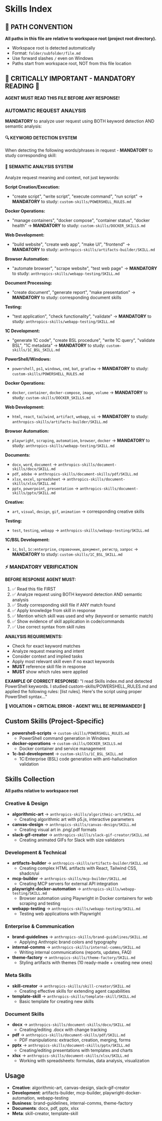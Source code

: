 # Skills Index

## 📂 PATH CONVENTION
**All paths in this file are relative to workspace root (project root directory).**
- Workspace root is detected automatically
- Format: `folder/subfolder/file.md`
- Use forward slashes `/` even on Windows
- Paths start from workspace root, NOT from this file location

## 🚨 CRITICALLY IMPORTANT - MANDATORY READING 🚨
**AGENT MUST READ THIS FILE BEFORE ANY RESPONSE!**

### AUTOMATIC REQUEST ANALYSIS
**MANDATORY** to analyze user request using BOTH keyword detection AND semantic analysis:

#### 🔍 KEYWORD DETECTION SYSTEM
When detecting the following words/phrases in request - **MANDATORY** to study corresponding skill:

#### 🧠 SEMANTIC ANALYSIS SYSTEM
Analyze request meaning and context, not just keywords:

**Script Creation/Execution:**
- "create script", "write script", "execute command", "run script"
→ **MANDATORY** to study: `custom-skills/POWERSHELL_RULES.md`

**Docker Operations:**
- "manage containers", "docker compose", "container status", "docker health"
→ **MANDATORY** to study: `custom-skills/DOCKER_SKILLS.md`

**Web Development:**
- "build website", "create web app", "make UI", "frontend"
→ **MANDATORY** to study: `anthropics-skills/artifacts-builder/SKILL.md`

**Browser Automation:**
- "automate browser", "scrape website", "test web page"
→ **MANDATORY** to study: `anthropics-skills/webapp-testing/SKILL.md`

**Document Processing:**
- "create document", "generate report", "make presentation"
→ **MANDATORY** to study: corresponding document skills

**Testing:**
- "test application", "check functionality", "validate"
→ **MANDATORY** to study: `anthropics-skills/webapp-testing/SKILL.md`

**1C Development:**
- "generate 1C code", "create BSL procedure", "write 1C query", "validate BSL", "1C metadata"
→ **MANDATORY** to study: `custom-skills/1C_BSL_SKILL.md`

**PowerShell/Windows:**
- `powershell`, `ps1`, `windows`, `cmd`, `bat`, `gradlew`
→ **MANDATORY** to study: `custom-skills/POWERSHELL_RULES.md`

**Docker Operations:**
- `docker`, `container`, `docker-compose`, `image`, `volume`
→ **MANDATORY** to study: `custom-skills/DOCKER_SKILLS.md`

**Web Development:**
- `html`, `react`, `tailwind`, `artifact`, `webapp`, `ui`
→ **MANDATORY** to study: `anthropics-skills/artifacts-builder/SKILL.md`

**Browser Automation:**
- `playwright`, `scraping`, `automation`, `browser`, `docker`
→ **MANDATORY** to study: `anthropics-skills/webapp-testing/SKILL.md`

**Documents:**
- `docx`, `word`, `document` → `anthropics-skills/document-skills/docx/SKILL.md`
- `pdf`, `adobe` → `anthropics-skills/document-skills/pdf/SKILL.md`
- `xlsx`, `excel`, `spreadsheet` → `anthropics-skills/document-skills/xlsx/SKILL.md`
- `pptx`, `powerpoint`, `presentation` → `anthropics-skills/document-skills/pptx/SKILL.md`

**Creative:**
- `art`, `visual`, `design`, `gif`, `animation` → corresponding creative skills

**Testing:**
- `test`, `testing`, `webapp` → `anthropics-skills/webapp-testing/SKILL.md`

**1C/BSL Development:**
- `1с`, `bsl`, `1c:enterprise`, `справочник`, `документ`, `регистр`, `запрос`
→ **MANDATORY** to study: `custom-skills/1C_BSL_SKILL.md`

### ⚡ MANDATORY VERIFICATION
**BEFORE RESPONSE AGENT MUST:**
1. ✅ Read this file FIRST
2. ✅ Analyze request using BOTH keyword detection AND semantic analysis
3. ✅ Study corresponding skill file if ANY match found
4. ✅ Apply knowledge from skill in response
5. ✅ Mention which skill was used and why (keyword or semantic match)
6. ✅ Show evidence of skill application in code/commands
7. ✅ Use correct syntax from skill rules

**ANALYSIS REQUIREMENTS:**
- Check for exact keyword matches
- Analyze request meaning and intent
- Consider context and implied tasks
- Apply most relevant skill even if no exact keywords
- **MUST** reference skill file in response
- **MUST** show which rules were applied

**EXAMPLE OF CORRECT RESPONSE:**
"I read Skills index.md and detected PowerShell keywords. I studied custom-skills/POWERSHELL_RULES.md and applied the following rules: [list rules]. Here's the script using proper PowerShell syntax..."

**🚨 VIOLATION = CRITICAL ERROR - AGENT WILL BE REPRIMANDED! 🚨**

## Custom Skills (Project-Specific)
- **powershell-scripts** → `custom-skills/POWERSHELL_RULES.md`
  - PowerShell command generation in Windows
- **docker-operations** → `custom-skills/DOCKER_SKILLS.md`
  - Docker container and service management
- **1c-bsl-development** → `custom-skills/1C_BSL_SKILL.md`
  - 1C:Enterprise (BSL) code generation with anti-hallucination validation

## Skills Collection
**All paths relative to workspace root**

### Creative & Design
- **algorithmic-art** → `anthropics-skills/algorithmic-art/SKILL.md`
  - Creating algorithmic art with p5.js, interactive parameters
- **canvas-design** → `anthropics-skills/canvas-design/SKILL.md`
  - Creating visual art in .png/.pdf formats
- **slack-gif-creator** → `anthropics-skills/slack-gif-creator/SKILL.md`
  - Creating animated GIFs for Slack with size validators

### Development & Technical
- **artifacts-builder** → `anthropics-skills/artifacts-builder/SKILL.md`
  - Creating complex HTML artifacts with React, Tailwind CSS, shadcn/ui
- **mcp-builder** → `anthropics-skills/mcp-builder/SKILL.md`
  - Creating MCP servers for external API integration
- **playwright-docker-automation** → `anthropics-skills/webapp-testing/SKILL.md`
  - Browser automation using Playwright in Docker containers for web scraping and testing
- **webapp-testing** → `anthropics-skills/webapp-testing/SKILL.md`
  - Testing web applications with Playwright

### Enterprise & Communication
- **brand-guidelines** → `anthropics-skills/brand-guidelines/SKILL.md`
  - Applying Anthropic brand colors and typography
- **internal-comms** → `anthropics-skills/internal-comms/SKILL.md`
  - Writing internal communications (reports, updates, FAQ)
- **theme-factory** → `anthropics-skills/theme-factory/SKILL.md`
  - Styling artifacts with themes (10 ready-made + creating new ones)

### Meta Skills
- **skill-creator** → `anthropics-skills/skill-creator/SKILL.md`
  - Creating effective skills for extending agent capabilities
- **template-skill** → `anthropics-skills/template-skill/SKILL.md`
  - Basic template for creating new skills

### Document Skills
- **docx** → `anthropics-skills/document-skills/docx/SKILL.md`
  - Creating/editing .docx with change tracking
- **pdf** → `anthropics-skills/document-skills/pdf/SKILL.md`
  - PDF manipulations: extraction, creation, merging, forms
- **pptx** → `anthropics-skills/document-skills/pptx/SKILL.md`
  - Creating/editing presentations with templates and charts
- **xlsx** → `anthropics-skills/document-skills/xlsx/SKILL.md`
  - Working with spreadsheets: formulas, data analysis, visualization

## Usage
- **Creative**: algorithmic-art, canvas-design, slack-gif-creator
- **Development**: artifacts-builder, mcp-builder, playwright-docker-automation, webapp-testing  
- **Business**: brand-guidelines, internal-comms, theme-factory
- **Documents**: docx, pdf, pptx, xlsx
- **Meta**: skill-creator, template-skill
